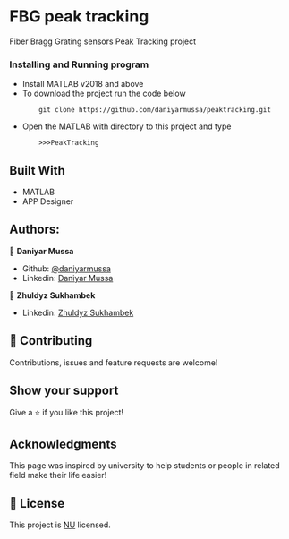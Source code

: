 # FBG peak tracking

Fiber Bragg Grating sensors Peak Tracking project

### Installing and Running program

* Install MATLAB v2018 and above
* To download the project run the code below
	```
		git clone https://github.com/daniyarmussa/peaktracking.git
	```
* Open the MATLAB with directory to this project and type
	```
		>>>PeakTracking
	```

## Built With

* MATLAB
* APP Designer

## Authors:

👤 **Daniyar Mussa**

- Github: [@daniyarmussa](https://github.com/daniyarmussa)
- Linkedin: [Daniyar Mussa](https://www.linkedin.com/in/daniyar-mussa/)

👩‍ **Zhuldyz Sukhambek**

- Linkedin: [Zhuldyz Sukhambek](https://www.linkedin.com/in/zhuldyzsukhambek/)

## 🤝 Contributing

Contributions, issues and feature requests are welcome!

## Show your support

Give a ⭐️ if you like this project!

## Acknowledgments

This page was inspired by university to help students or people in related field make their life easier!

## 📝 License

This project is [NU](http://seds.nu.edu.kz/) licensed.



